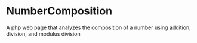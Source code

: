# NumberComposition
A php web page that analyzes the composition of a number using addition, division, and modulus division
